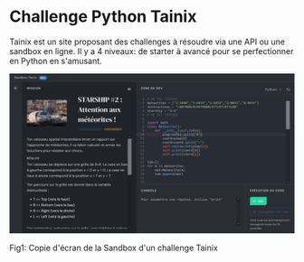 Challenge Python Tainix
==========
Tainix est un site proposant des challenges à résoudre via une API ou une sandbox en ligne.
Il y a 4 niveaux:  de starter à avancé pour se perfectionner en Python en s'amusant.

<img src="exempleTainix.png"     alt="exemple Tainix  "/>

Fig1: Copie d'écran de la Sandbox d'un challenge Tainix
